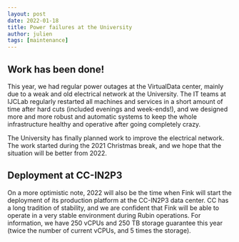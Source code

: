 ```yaml
---
layout: post
date: 2022-01-18
title: Power failures at the University
author: julien
tags: [maintenance]
---
```


## Work has been done!

This year, we had regular power outages at the VirtualData center, mainly due to a weak and old electrical network at the University. The IT teams at IJCLab regularly restarted all machines and services in a short amount of time after hard cuts (included evenings and week-ends!), and we designed more and more robust and automatic systems to keep the whole infrastructure healthy and operative after going completely crazy.

The University has finally planned work to improve the electrical network. The work started during the 2021 Christmas break, and we hope that the situation will be better from 2022. 

## Deployment at CC-IN2P3

On a more optimistic note, 2022 will also be the time when Fink will start the deployment of its production platform at the CC-IN2P3 data center. CC has a long tradition of stability, and we are confident that Fink will be able to operate in a very stable environment during Rubin operations. For information, we have 250 vCPUs and 250 TB storage guarantee this year (twice the number of current vCPUs, and 5 times the storage).

